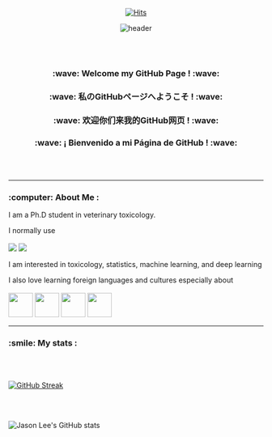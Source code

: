 <div align="center">

  [![Hits](https://hits.seeyoufarm.com/api/count/incr/badge.svg?url=https%3A%2F%2Fgithub.com%2FJaeS-Lee%2Fhit-counter)](https://hits.seeyoufarm.com)
  
  ![header](https://capsule-render.vercel.app/api?type=cylinder&color=000000&height=150&section=header&text=Jason%20Lee's%20GitHub&fontColor=ffffff&fontSize=70&animation=fadeIn&fontAlignY=55)

   <br/>
   <br/>
  
  <h3>  :wave: Welcome my GitHub Page ! :wave: </h3> 
  <h3>  :wave: 私のGitHubページへようこそ ! :wave: </h3> 
  <h3>  :wave: 欢迎你们来我的GitHub网页 ! :wave: </h3> 
  <h3>  :wave: ¡ Bienvenido a mi Página de GitHub ! :wave: </h3> 

   <br/>
   <br/>

  </div>


---

<h3> :computer: About Me : </h3> 

I am a Ph.D student in veterinary toxicology.

I normally use 
<br/>
<br/>
  <img src="https://img.shields.io/badge/r-75AADB?style=for-the-badge&logo=rstudio&logoColor=white">
  <img src="https://img.shields.io/badge/Python-3776AB?style=for-the-badge&logo=Python&logoColor=white">

I am interested in toxicology, statistics, machine learning, and deep learning 

I also love learning foreign languages and cultures especially about
<br/>
<br/>
  <img src="https://hatscripts.github.io/circle-flags/flags/us.svg" width="48">
  <img src="https://hatscripts.github.io/circle-flags/flags/jp.svg" width="48">
  <img src="https://hatscripts.github.io/circle-flags/flags/cn.svg" width="48">
  <img src="https://hatscripts.github.io/circle-flags/flags/es.svg" width="48">

---

<h3> :smile: My stats : </h3> 

<br/>
<br/>

[![GitHub Streak](http://github-readme-streak-stats.herokuapp.com?user=JaeS-Lee&theme=dark&background=000000)](https://git.io/streak-stats)

<br/>
<br/>

![Jason Lee's GitHub stats](https://github-readme-stats.vercel.app/api?username=JaeS-Lee&show_icons=true&theme=transparent)
